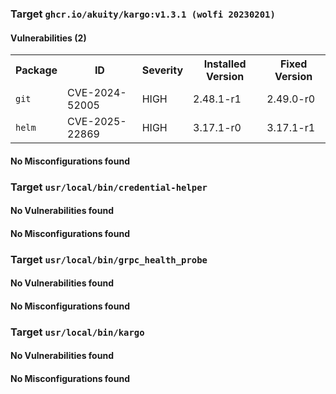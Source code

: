 
<h3>Target <code>ghcr.io/akuity/kargo:v1.3.1 (wolfi 20230201)</code></h3>
<h4>Vulnerabilities (2)</h4>
<table>
    <tr>
        <th>Package</th>
        <th>ID</th>
        <th>Severity</th>
        <th>Installed Version</th>
        <th>Fixed Version</th>
    </tr>
    <tr>
        <td><code>git</code></td>
        <td>CVE-2024-52005</td>
        <td>HIGH</td>
        <td>2.48.1-r1</td>
        <td>2.49.0-r0</td>
    </tr>
    <tr>
        <td><code>helm</code></td>
        <td>CVE-2025-22869</td>
        <td>HIGH</td>
        <td>3.17.1-r0</td>
        <td>3.17.1-r1</td>
    </tr>
</table>
<h4>No Misconfigurations found</h4>
<h3>Target <code>usr/local/bin/credential-helper</code></h3>
<h4>No Vulnerabilities found</h4>
<h4>No Misconfigurations found</h4>
<h3>Target <code>usr/local/bin/grpc_health_probe</code></h3>
<h4>No Vulnerabilities found</h4>
<h4>No Misconfigurations found</h4>
<h3>Target <code>usr/local/bin/kargo</code></h3>
<h4>No Vulnerabilities found</h4>
<h4>No Misconfigurations found</h4>
